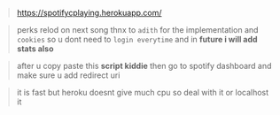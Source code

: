 > https://spotifycplaying.herokuapp.com/

>perks
>relod on next song thnx to `adith` for the implementation and `cookies` so u dont need to `login everytime` and in **future i will add stats also**

>after u copy paste this **script kiddie** then go to spotify dashboard and make sure u add redirect uri

> it is fast but heroku doesnt give much cpu so deal with it or localhost it
